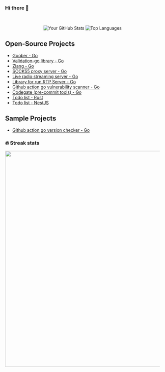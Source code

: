 ### Hi there 👋
<br>
<p align="center">
  <img alt="Your GitHub Stats" src="https://github-readme-stats.vercel.app/api?username=debug-ing&theme=tokyonight&layout=compact&area=true&show_icons=true&hide_border=true&border_radius=15&count_private=true"/>
  <img alt="Top Languages" src="https://github-readme-stats.vercel.app/api/top-langs/?username=debug-ing&langs_count=8&hide=Java,Kotlin,Make,css,html&theme=tokyonight&layout=compact&area=true&hide_border=true&border_radius=15&count_private=true"/>
</p>

## Open-Source Projects
- [Goober - Go](https://github.com/debug-ing/goober)
- [Validation-go library - Go](https://github.com/debug-ing/validation-go)
- [Zlang - Go](https://github.com/debug-ing/zlang)
- [SOCKS5 proxy server - Go](https://github.com/debug-ing/socks5-go)
- [Live radio streaming server - Go](https://github.com/debug-ing/radio-music)
- [Library for run RTP Server - Go](https://github.com/debug-ing/rtp)
- [Github action go vulnerability scanner - Go](https://github.com/debug-ing/go-vuln-scanner)
- [Codegate (pre-commit tools) - Go](https://github.com/debug-ing/codegate)
- [Todo list - Rust](https://github.com/debug-ing/todo-list-rust) 
- [Todo list - NestJS](https://github.com/debug-ing/todo-list)

## Sample Projects
- [Github action go version checker - Go](https://github.com/debug-ing/go-version-checker)

### 🔥 Streak stats

<div align="center">

<img src="http://github-readme-streak-stats.herokuapp.com?user=debug-ing&theme=dark" width="700"></img>

</div>
